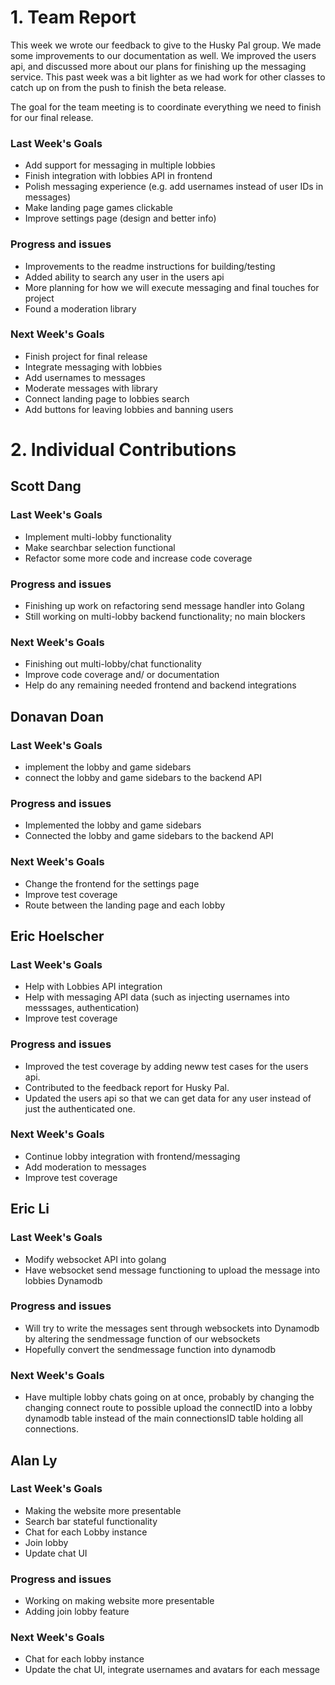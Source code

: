 # 1. Team Report

This week we wrote our feedback to give to the Husky Pal group. We made some improvements to our documentation as well. We improved the users api, and discussed more about our plans for finishing up the messaging service. This past week was a bit lighter as we had work for other classes to catch up on from the push to finish the beta release.

The goal for the team meeting is to coordinate everything we need to finish for our final release.

### Last Week's Goals

-   Add support for messaging in multiple lobbies
-   Finish integration with lobbies API in frontend
-   Polish messaging experience (e.g. add usernames instead of user IDs in messages)
-   Make landing page games clickable
-   Improve settings page (design and better info)

### Progress and issues

-   Improvements to the readme instructions for building/testing
-   Added ability to search any user in the users api
-   More planning for how we will execute messaging and final touches for project
-   Found a moderation library

### Next Week's Goals

-   Finish project for final release
-   Integrate messaging with lobbies
-   Add usernames to messages
-   Moderate messages with library
-   Connect landing page to lobbies search
-   Add buttons for leaving lobbies and banning users

# 2. Individual Contributions

## Scott Dang

### Last Week's Goals

- Implement multi-lobby functionality
- Make searchbar selection functional
- Refactor some more code and increase code coverage

### Progress and issues

- Finishing up work on refactoring send message handler into Golang
- Still working on multi-lobby backend functionality; no main blockers

### Next Week's Goals

- Finishing out multi-lobby/chat functionality
- Improve code coverage and/ or documentation
- Help do any remaining needed frontend and backend integrations

## Donavan Doan

### Last Week's Goals
- implement the lobby and game sidebars 
- connect the lobby and game sidebars to the backend API 

### Progress and issues
- Implemented the lobby and game sidebars 
- Connected the lobby and game sidebars to the backend API 

### Next Week's Goals
- Change the frontend for the settings page 
- Improve test coverage 
- Route between the landing page and each lobby 

## Eric Hoelscher

### Last Week's Goals

-   Help with Lobbies API integration
-   Help with messaging API data (such as injecting usernames into messsages, authentication)
-   Improve test coverage

### Progress and issues

-   Improved the test coverage by adding neww test cases for the users api.
-   Contributed to the feedback report for Husky Pal.
-   Updated the users api so that we can get data for any user instead of just the authenticated one.

### Next Week's Goals

-   Continue lobby integration with frontend/messaging
-   Add moderation to messages
-   Improve test coverage

## Eric Li

### Last Week's Goals
- Modify websocket API into golang
- Have websocket send message functioning to upload the message into lobbies Dynamodb

### Progress and issues
- Will try to write the messages sent through websockets into Dynamodb by altering the sendmessage function of our websockets
- Hopefully convert the sendmessage function into dynamodb

### Next Week's Goals
- Have multiple lobby chats going on at once, probably by changing the changing connect route to possible upload the connectID
  into a lobby dynamodb table instead of the main connectionsID table holding all connections.

## Alan Ly

### Last Week's Goals
- Making the website more presentable
- Search bar stateful functionality
- Chat for each Lobby instance
- Join lobby
- Update chat UI
### Progress and issues
- Working on making website more presentable
- Adding join lobby feature
### Next Week's Goals
- Chat for each lobby instance
- Update the chat UI, integrate usernames and avatars for each message
